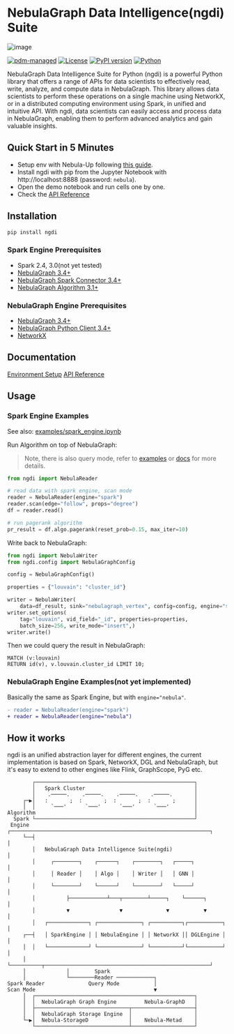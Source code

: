 # NebulaGraph Data Intelligence(ngdi) Suite

![image](https://user-images.githubusercontent.com/1651790/221876073-61ef4edb-adcd-4f10-b3fc-8ddc24918ea1.png)

[![pdm-managed](https://img.shields.io/badge/pdm-managed-blueviolet)](https://pdm.fming.dev) [![License](https://img.shields.io/badge/License-Apache_2.0-blue.svg)](LICENSE) [![PyPI version](https://badge.fury.io/py/ngdi.svg)](https://badge.fury.io/py/ngdi) [![Python](https://img.shields.io/badge/python-3.6%2B-blue.svg)](https://www.python.org/downloads/release/python-360/)

NebulaGraph Data Intelligence Suite for Python (ngdi) is a powerful Python library that offers a range of APIs for data scientists to effectively read, write, analyze, and compute data in NebulaGraph. This library allows data scientists to perform these operations on a single machine using NetworkX, or in a distributed computing environment using Spark, in unified and intuitive API. With ngdi, data scientists can easily access and process data in NebulaGraph, enabling them to perform advanced analytics and gain valuable insights.

## Quick Start in 5 Minutes

- Setup env with Nebula-Up following [this guide](https://github.com/wey-gu/nebulagraph-di/blob/main/docs/Environment_Setup.md).
- Install ngdi with pip from the Jupyter Notebook with http://localhost:8888 (password: `nebula`).
- Open the demo notebook and run cells one by one.
- Check the [API Reference](https://github.com/wey-gu/nebulagraph-di/docs/API.md)

## Installation

```bash
pip install ngdi
```

### Spark Engine Prerequisites
- Spark 2.4, 3.0(not yet tested)
- [NebulaGraph 3.4+](https://github.com/vesoft-inc/nebula)
- [NebulaGraph Spark Connector 3.4+](https://repo1.maven.org/maven2/com/vesoft/nebula-spark-connector/)
- [NebulaGraph Algorithm 3.1+](https://repo1.maven.org/maven2/com/vesoft/nebula-algorithm/)

### NebulaGraph Engine Prerequisites
- [NebulaGraph 3.4+](https://github.com/vesoft-inc/nebula)
- [NebulaGraph Python Client 3.4+](https://github.com/vesoft-inc/nebula-python)
- [NetworkX](https://networkx.org/)


## Documentation

[Environment Setup](https://github.com/wey-gu/nebulagraph-di/blob/main/docs/Environment_Setup.md)
[API Reference](https://github.com/wey-gu/nebulagraph-di/docs/API.md)

## Usage

### Spark Engine Examples

See also: [examples/spark_engine.ipynb](https://github.com/wey-gu/nebulagraph-di/examples/spark_engine.ipynb)

Run Algorithm on top of NebulaGraph:

> Note, there is also query mode, refer to [examples](https://github.com/wey-gu/nebulagraph-di/examples/spark_engine.ipynb) or [docs](https://github.com/wey-gu/nebulagraph-di/docs/API.md) for more details.

```python
from ngdi import NebulaReader

# read data with spark engine, scan mode
reader = NebulaReader(engine="spark")
reader.scan(edge="follow", props="degree")
df = reader.read()

# run pagerank algorithm
pr_result = df.algo.pagerank(reset_prob=0.15, max_iter=10)
```

Write back to NebulaGraph:

```python
from ngdi import NebulaWriter
from ngdi.config import NebulaGraphConfig

config = NebulaGraphConfig()

properties = {"louvain": "cluster_id"}

writer = NebulaWriter(
    data=df_result, sink="nebulagraph_vertex", config=config, engine="spark")
writer.set_options(
    tag="louvain", vid_field="_id", properties=properties,
    batch_size=256, write_mode="insert",)
writer.write()
```

Then we could query the result in NebulaGraph:

```cypher
MATCH (v:louvain)
RETURN id(v), v.louvain.cluster_id LIMIT 10;
```

### NebulaGraph Engine Examples(not yet implemented)

Basically the same as Spark Engine, but with `engine="nebula"`.

```diff
- reader = NebulaReader(engine="spark")
+ reader = NebulaReader(engine="nebula")
```

## How it works

ngdi is an unified abstraction layer for different engines, the current implementation is based on Spark, NetworkX, DGL and NebulaGraph, but it's easy to extend to other engines like Flink, GraphScope, PyG etc.

```
        ┌───────────────────────────────────────────────────┐            
        │   Spark Cluster                                   │            
        │    .─────.    .─────.    .─────.    .─────.       │            
     ┌─▶│   :       ;  :       ;  :       ;  :       ;      │            
     │  │     `───'      `───'      `───'      `───'        │            
Algorithm                                                   │            
  Spark └───────────────────────────────────────────────────┘            
 Engine ┌────────────────────────────────────────────────────────────────┐
     └──┤                                                                │
        │   NebulaGraph Data Intelligence Suite(ngdi)                    │
        │     ┌────────┐    ┌──────┐    ┌────────┐   ┌─────┐             │
        │     │ Reader │    │ Algo │    │ Writer │   │ GNN │             │
        │     └────────┘    └──────┘    └────────┘   └─────┘             │
        │          ├────────────┴───┬────────┴─────┐    └──────┐         │
        │          ▼                ▼              ▼           ▼         │
        │   ┌─────────────┐ ┌──────────────┐ ┌──────────┐┌───────────┐   │
     ┌──┤   │ SparkEngine │ │ NebulaEngine │ │ NetworkX ││ DGLEngine │   │
     │  │   └─────────────┘ └──────────────┘ └──────────┘└───────────┘   │
     │  └──────────┬─────────────────────────────────────────────────────┘
     │             │        Spark                                        
     │             └────────Reader ────────────┐                         
Spark Reader              Query Mode           │                         
Scan Mode                                      ▼                         
     │  ┌───────────────────────────────────────────────────┐            
     │  │  NebulaGraph Graph Engine         Nebula-GraphD   │            
     │  ├──────────────────────────────┬────────────────────┤            
     │  │  NebulaGraph Storage Engine  │                    │            
     └─▶│  Nebula-StorageD             │    Nebula-Metad    │            
        └──────────────────────────────┴────────────────────┘            
```